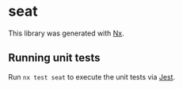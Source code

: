 # seat

This library was generated with [Nx](https://nx.dev).

## Running unit tests

Run `nx test seat` to execute the unit tests via [Jest](https://jestjs.io).
